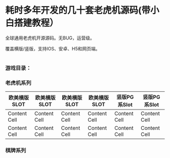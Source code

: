 # 耗时多年开发的几十套老虎机源码(带小白搭建教程）

全球通用老虎机开源源码。无BUG，运营级。

覆盖横版/竖版，支持IOS、安卓、H5和网页端。
# 

### 游戏目录：
### 老虎机系列

| 欧美横版SLOT | 欧美横版SLOT | 欧美横版SLOT  | 欧美横版SLOT | 竖版PG系Slot |竖版PG系Slot |
| ------------- | ------------- | ------------- | ------------- | ------------- |------------- |
| Content Cell  | Content Cell  | Content Cell  | Content Cell  | Content Cell  | Content Cell  |
| Content Cell  | Content Cell  | Content Cell  | Content Cell  | Content Cell  | Content Cell  |


### 棋牌系列
